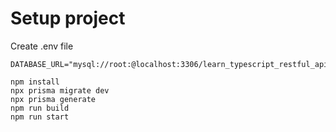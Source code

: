 # Setup project

Create .env file

```
DATABASE_URL="mysql://root:@localhost:3306/learn_typescript_restful_api"
```

```shell
npm install
npx prisma migrate dev
npx prisma generate
npm run build
npm run start
```
